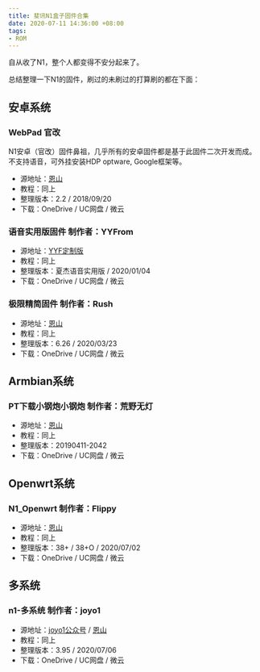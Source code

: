 ```yaml
---
title: 斐讯N1盒子固件合集
date: 2020-07-11 14:36:00 +08:00
tags:
- ROM
---
```


自从收了N1，整个人都变得不安分起来了。

总结整理一下N1的固件，刷过的未刷过的打算刷的都在下面：

## 安卓系统

### WebPad 官改
N1安卓（官改）固件鼻祖，几乎所有的安卓固件都是基于此固件二次开发而成。不支持语音，可外挂安装HDP optware, Google框架等。
- 源地址：[恩山](https://www.right.com.cn/forum/forum.php?mod=viewthread&tid=338759 "恩山")
- 教程：同上
- 整理版本：2.2 / 2018/09/20
- 下载：OneDrive / UC网盘 / 微云

### 语音实用版固件 制作者：YYFrom
- 源地址：[YYF定制版](http://www.yyfrom.com/cms/yyfrom/productlist/list-117-1.html "YYF定制版")
- 教程：同上
- 整理版本：夏杰语音实用版 / 2020/01/04
- 下载：OneDrive / UC网盘 / 微云

### 极限精简固件 制作者：Rush
- 源地址：[恩山](https://www.right.com.cn/forum/thread-315889-1-1.html "恩山")
- 教程：同上
- 整理版本：6.26 / 2020/03/23
- 下载：OneDrive / UC网盘 / 微云

## Armbian系统

### PT下载小钢炮小钢炮 制作者：荒野无灯
- 源地址：[恩山](https://www.right.com.cn/forum/thread-324404-1-1.html "恩山")
- 教程：同上
- 整理版本：20190411-2042
- 下载：OneDrive / UC网盘 / 微云

## Openwrt系统
### N1_Openwrt 制作者：Flippy
- 源地址：[恩山](https://www.right.com.cn/forum/thread-981406-1-1.html "恩山")
- 教程：同上
- 整理版本：38+ / 38+O / 2020/07/02
- 下载：OneDrive / UC网盘 / 微云

## 多系统
### n1-多系统 制作者：joyo1
- 源地址：[joyo1公众号](https://mp.weixin.qq.com/s/RCp-wiZ9IhmEi_OfrEj69g "joyo1公众号") / [恩山](https://www.right.com.cn/forum/thread-4030040-1-3.html "恩山")
- 教程：同上
- 整理版本：3.95 / 2020/07/06
- 下载：OneDrive / UC网盘 / 微云